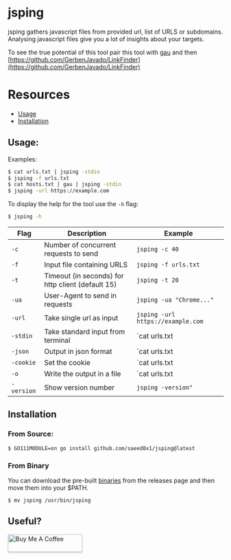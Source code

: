 # jsping

jsping gathers javascript files from provided url, list of URLS or subdomains. Analysing javascript files give you a lot of insights about your targets.

To see the true potential of this tool pair this tool with [gau](https://github.com/lc/gau) and then [https://github.com/GerbenJavado/LinkFinder](https://github.com/GerbenJavado/LinkFinder)

# Resources
- [Usage](#usage)
- [Installation](#installation)

## Usage:
Examples:
```bash
$ cat urls.txt | jsping -stdin
$ jsping -f urls.txt
$ cat hosts.txt | gau | jsping -stdin
$ jsping -url https://example.com
```

To display the help for the tool use the `-h` flag:

```bash
$ jsping -h
```

| Flag | Description | Example |
|------|-------------|---------|
| `-c` | Number of concurrent requests to send | `jsping -c 40` |
| `-f` | Input file containing URLS | `jsping -f urls.txt` |
| `-t` | Timeout (in seconds) for http client (default 15) | `jsping -t 20` |
| `-ua` | User-Agent to send in requests | `jsping -ua "Chrome..."` |
| `-url` | Take single url as input | `jsping -url https://example.com` |
|`-stdin`| Take standard input from terminal | `cat urls.txt | jsping -stdin`
|`-json`| Output in json format | `cat urls.txt | jsping -stdin -json`
|`-cookie`| Set the cookie | `cat urls.txt | jsping -stdin -cookie "Cookie:..."`
|`-o`| Write the output in a file | `cat urls.txt | jsping -stdin -o output.txt`
| `-version` | Show version number | `jsping -version"` |


## Installation
### From Source:

```
$ GO111MODULE=on go install github.com/saeed0x1/jsping@latest
```

### From Binary
You can download the pre-built [binaries](https://github.com/saeed0x1/jsping/releases/) from the releases page and then move them into your $PATH.

```
$ mv jsping /usr/bin/jsping
```

## Useful?

<a href="https://bmc.link/saeed0x1" target="_blank"><img src="https://www.buymeacoffee.com/assets/img/custom_images/orange_img.png" alt="Buy Me A Coffee" style="height: 41px !important;width: 174px !important;box-shadow: 0px 3px 2px 0px rgba(190, 190, 190, 0.5) !important;-webkit-box-shadow: 0px 3px 2px 0px rgba(190, 190, 190, 0.5) !important;" ></a>
